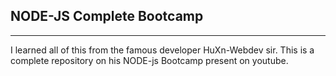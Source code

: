 <h2>NODE-JS Complete Bootcamp</h1>
<hr>
<p>
  I learned all of this from the famous developer HuXn-Webdev sir.
  This is a complete repository on his NODE-js Bootcamp present on youtube.  
</p>
